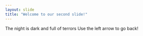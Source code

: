 ```yaml
---
layout: slide
title: "Welcome to our second slide!"
---
```

The night is dark and full of terrors
Use the left arrow to go back!
